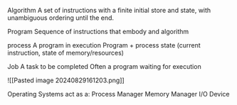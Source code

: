 
Algorithm
	A set of instructions with a finite initial store and state, with unambiguous ordering until the end.

Program
	Sequence of instructions that embody and algorithm

process
	A program in execution
	Program + process state (current instruction, state of memory/resources)

Job
	A task to be completed
	Often a program waiting for execution

![[Pasted image 20240829161203.png]]

Operating Systems act as a:
	Process Manager
	Memory Manager
	I/O Device




